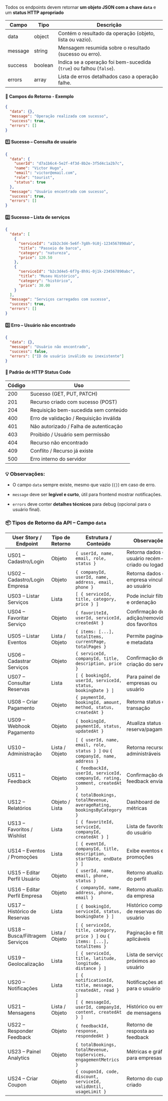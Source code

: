  Todos os endpoints devem retornar **um objeto JSON com a chave `data`** e um **status HTTP apropriado**

| Campo   | Tipo    | Descrição                                                           |
| ------- | ------- | ------------------------------------------------------------------- |
| data    | object  | Contém o resultado da operação (objeto, lista ou vazio).            |
| message | string  | Mensagem resumida sobre o resultado (sucesso ou erro).              |
| success | boolean | Indica se a operação foi bem-sucedida (`true`) ou falhou (`false`). |
| errors  | array   | Lista de erros detalhados caso a operação falhe.                    |
#### 🔹 Campos do Retorno - Exemplo

```json
{
  "data": {},
  "message": "Operação realizada com sucesso",
  "success": true,
  "errors": []
}
```

#### 1️⃣ **Sucesso – Consulta de usuário**

```json
{
  "data": {
    "userId": "d7a1b6c4-5e2f-4f3d-8b2e-3f5d4c1a2b7c",
    "name": "Victor Hugo",
    "email": "victor@email.com",
    "role": "tourist",
    "status": true
  },
  "message": "Usuário encontrado com sucesso",
  "success": true,
  "errors": []
}
```

#### **2️⃣ Sucesso – Lista de serviços**

```json
{
  "data": [
    {
      "serviceId": "a1b2c3d4-5e6f-7g8h-9i0j-1234567890ab",
      "title": "Passeio de barco",
      "category": "natureza",
      "price": 120.50
    },
    {
      "serviceId": "b2c3d4e5-6f7g-8h9i-0j1k-234567890abc",
      "title": "Museu Histórico",
      "category": "histórico",
      "price": 30.00
    }
  ],
  "message": "Serviços carregados com sucesso",
  "success": true,
  "errors": []
}
```

#### **3️⃣ Erro – Usuário não encontrado**

```json
{
  "data": {},
  "message": "Usuário não encontrado",
  "success": false,
  "errors": ["ID de usuário inválido ou inexistente"]
}
```

#### 🔹 Padrão de **HTTP Status Code**

|Código|Uso|
|---|---|
|200|Sucesso (GET, PUT, PATCH)|
|201|Recurso criado com sucesso (POST)|
|204|Requisição bem-sucedida sem conteúdo|
|400|Erro de validação / Requisição inválida|
|401|Não autorizado / Falha de autenticação|
|403|Proibido / Usuário sem permissão|
|404|Recurso não encontrado|
|409|Conflito / Recurso já existe|
|500|Erro interno do servidor|

### 💡 **Observações:**

- O campo `data` sempre existe, mesmo que vazio (`{}`) em caso de erro.
    
- `message` deve ser **legível e curto**, útil para frontend mostrar notificações.
    
- `errors` deve conter **detalhes técnicos** para debug (opcional para o usuário final).

### 📦 Tipos de Retorno da API – Campo `data`

| User Story / Endpoint           | Tipo de Retorno | Estrutura / Conteúdo                                                          | Observações                                     |
| ------------------------------- | --------------- | ----------------------------------------------------------------------------- | ----------------------------------------------- |
| US01 – Cadastro/Login           | Objeto          | `{ userId, name, email, role, status }`                                       | Retorna dados do usuário recém-criado ou logado |
| US02 – Cadastro/Login Empresa   | Objeto          | `{ companyId, userId, name, address, email, phone }`                          | Retorna dados da empresa vinculada ao usuário   |
| US03 – Listar Serviços          | Lista           | `[ { serviceId, title, category, price } ]`                                   | Pode incluir filtros e ordenação                |
| US04 – Favoritar Serviço        | Objeto          | `{ favoriteId, userId, serviceId, createdAt }`                                | Confirmação de adição/removido dos favoritos    |
| US05 – Listar Eventos           | Lista / Objeto  | `{ items: [...], totalItems, currentPage, totalPages }`                       | Permite paginação e metadata                    |
| US06 – Cadastrar Serviços       | Objeto          | `{ serviceId, companyId, title, description, price }`                         | Confirmação de criação do serviço               |
| US07 – Consultar Reservas       | Lista           | `[ { bookingId, userId, serviceId, status, bookingDate } ]`                   | Para painel de empresas ou usuário              |
| US08 – Criar Pagamento          | Objeto          | `{ paymentId, bookingId, amount, method, status, createdAt }`                 | Retorna status da transação                     |
| US09 – Webhook Pagamento        | Objeto          | `{ bookingId, paymentId, status, updatedAt }`                                 | Atualiza status da reserva/pagamento            |
| US10 – Administração            | Lista / Objeto  | `[ { userId, name, email, role, status } ]` ou `{ companyId, name, address }` | Retorna recursos administráveis                 |
| US11 – Feedback                 | Objeto          | `{ feedbackId, userId, serviceId, companyId, rating, comment, createdAt }`    | Confirmação de feedback enviado                 |
| US12 – Relatórios               | Objeto / Lista  | `{ totalBookings, totalRevenue, averageRating, bookingsByCategory }`          | Dashboard de métricas                           |
| US13 – Favoritos / Wishlist     | Lista           | `[ { favoriteId, serviceId, companyId, createdAt } ]`                         | Lista de favoritos do usuário                   |
| US14 – Eventos / Promoções      | Lista           | `[ { eventId, companyId, title, description, startDate, endDate } ]`          | Exibe eventos e promoções                       |
| US15 – Editar Perfil Usuário    | Objeto          | `{ userId, name, email, phone, status }`                                      | Retorno atualizado do perfil                    |
| US16 – Editar Perfil Empresa    | Objeto          | `{ companyId, name, address, phone, email }`                                  | Retorno atualizado da empresa                   |
| US17 – Histórico de Reservas    | Lista           | `[ { bookingId, serviceId, status, bookingDate } ]`                           | Histórico completo de reservas do usuário       |
| US18 – Busca/Filtragem Serviços | Lista / Objeto  | `[ { serviceId, title, category, price } ]` ou `{ items: [...], totalItems }` | Paginação e filtros aplicáveis                  |
| US19 – Geolocalização           | Lista           | `[ { serviceId, title, latitude, longitude, distance } ]`                     | Lista de serviços próximos ao usuário           |
| US20 – Notificações             | Lista           | `[ { notificationId, title, message, createdAt, read } ]`                     | Notificações ativas para o usuário              |
| US21 – Mensagens                | Lista / Objeto  | `[ { messageId, userId, companyId, content, createdAt } ]`                    | Histórico ou envio de mensagens                 |
| US22 – Responder Feedback       | Objeto          | `{ feedbackId, response, respondedAt }`                                       | Retorno de resposta ao feedback                 |
| US23 – Painel Analytics         | Objeto          | `{ totalBookings, totalRevenue, topServices, engagementMetrics }`             | Métricas e gráficos para empresas               |
| US24 – Criar Coupon             | Objeto          | `{ couponId, code, discount, serviceId, validUntil, usageLimit }`             | Retorno do cupom criado                         |